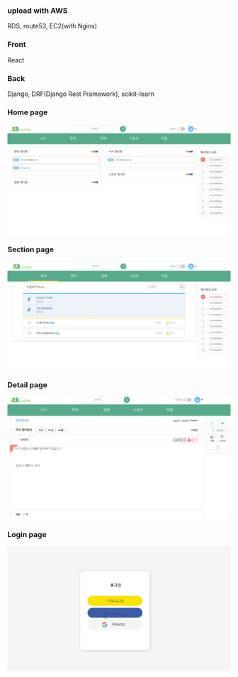 ### upload with AWS
RDS, route53, EC2(with Nginx) <br>

### Front
React <br>

### Back
Django, DRF(Django Rest Framework), scikit-learn

### Home page
![homepage](./images/23cluster_capture2.PNG)<br>

### Section page
![sectionpage](./images/23cluster_capture1.PNG)<br>

### Detail page
![detailpage](./images/23cluster_capture3.PNG)<br>

### Login page
![loginpage](./images/23cluster_capture4.PNG)<br>
